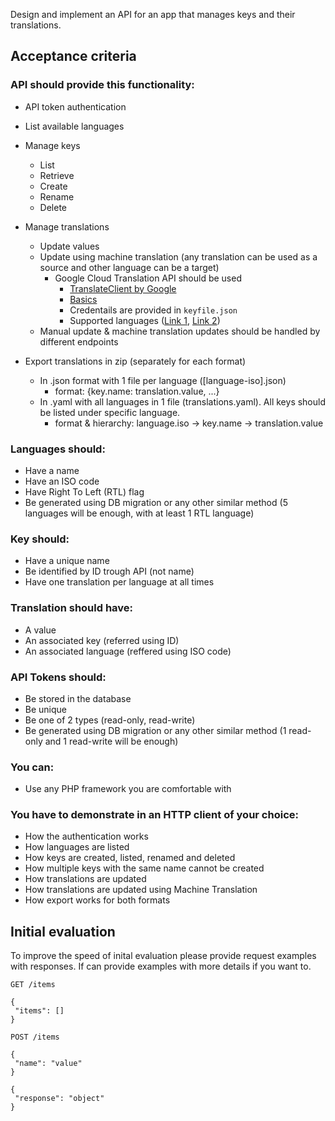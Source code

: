Design and implement an API for an app that manages keys and their translations. 

## Acceptance criteria
 

### API should provide this functionality:
- API token authentication
- List available languages
- Manage keys
    - List
    - Retrieve
    - Create
    - Rename
    - Delete
- Manage translations
    - Update values
    - Update using machine translation (any translation can be used as a source and other language can be a target)
        - Google Cloud Translation API should be used
            - [TranslateClient by Google](https://googleapis.github.io/google-cloud-php/#/docs/google-cloud/v0.142.0/translate/v2/translateclient)
            - [Basics](https://cloud.google.com/translate/docs/basic/translating-text)
            - Credentails are provided in `keyfile.json`
            - Supported languages ([Link 1](https://cloud.google.com/translate/docs/languages), [Link 2](https://cloud.google.com/translate/docs/basic/discovering-supported-languages))
    - Manual update & machine translation updates should be handled by different endpoints
        
- Export translations in zip (separately for each format)
    - In .json format with 1 file per language ([language-iso].json)
        - format: {key.name: translation.value, ...}
    - In .yaml with all languages in 1 file (translations.yaml). All keys should be listed under specific language.
        - format & hierarchy: language.iso -> key.name -> translation.value 
 

###  Languages should:
- Have a name
- Have an ISO code
- Have Right To Left (RTL) flag
- Be generated using DB migration or any other similar method (5 languages will be enough, with at least 1 RTL language)
 

### Key should:
- Have a unique name
- Be identified by ID trough API (not name)
- Have one translation per language at all times


### Translation should have:
- A value
- An associated key (referred using ID)
- An associated language (reffered using ISO code)


### API Tokens should:
- Be stored in the database
- Be unique
- Be one of 2 types (read-only, read-write)
- Be generated using DB migration or any other similar method (1 read-only and 1 read-write will be enough)


### You can:
- Use any PHP framework you are comfortable with


### You have to demonstrate in an HTTP client of your choice:
- How the authentication works
- How languages are listed
- How keys are created, listed, renamed and deleted 
- How multiple keys with the same name cannot be created
- How translations are updated
- How translations are updated using Machine Translation
- How export works for both formats

## Initial evaluation
To improve the speed of inital evaluation please provide request examples with responses. If can provide examples with more details if you want to.
```
GET /items

{
 "items": []
}

POST /items

{
 "name": "value"
}

{
 "response": "object"
}
```
